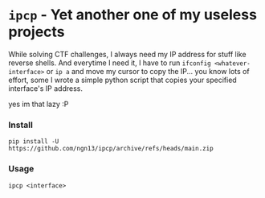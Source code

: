 # `ipcp` - Yet another one of my useless projects
While solving CTF challenges, I always need my IP address
for stuff like reverse shells. And everytime I need it,
I have to run `ifconfig <whatever-interface>` or `ip a`
and move my cursor to copy the IP... you know lots of
effort, some I wrote a simple python script that copies
your specified interface's IP address.

yes im that lazy :P

### Install
```
pip install -U https://github.com/ngn13/ipcp/archive/refs/heads/main.zip
```

### Usage
```
ipcp <interface>
```
